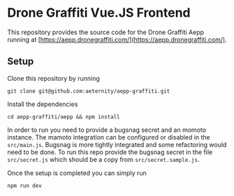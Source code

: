 # Drone Graffiti Vue.JS Frontend

This repository provides the source code for the Drone Graffiti Aepp running
at [https://aepp.dronegraffiti.com/](https://aepp.dronegraffiti.com/). 

## Setup

Clone this repository by running
```
git clone git@github.com:aeternity/aepp-graffiti.git
```
Install the dependencies
```
cd aepp-graffiti/aepp && npm install
```

In order to run you need to provide a bugsnag secret and an momoto instance.
The mamoto integration can be configured or disabled in the `src/main.js`. Bugsnag is more tightly
integrated and some refactoring would need to be done. To run this repo provide the bugsnag
secret in the file `src/secret.js` which should be a copy from `src/secret.sample.js`.

Once the setup is completed you can simply run
```
npm run dev
```
